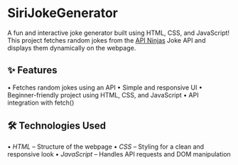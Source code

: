 # SiriJokeGenerator
A fun and interactive joke generator built using HTML, CSS, and JavaScript! This project fetches random jokes from the [API Ninjas](https://api-ninjas.com/) Joke API and displays them dynamically on the webpage.

## ✨ Features
•⁠  ⁠Fetches random jokes using an API
•⁠  ⁠Simple and responsive UI
•⁠  ⁠Beginner-friendly project using HTML, CSS, and JavaScript
•⁠  ⁠API integration with fetch()

## 🛠️ Technologies Used
•⁠  ⁠*HTML* – Structure of the webpage
•⁠  ⁠*CSS* – Styling for a clean and responsive look
•⁠  ⁠*JavaScript* – Handles API requests and DOM manipulation
